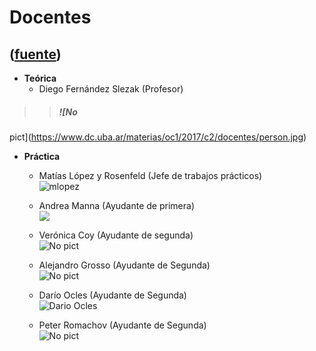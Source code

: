 # Docentes
([fuente](https://campus.exactas.uba.ar/course/view.php?id=1100&section=7))
---
  - **Teórica**
    - Diego Fernández Slezak (Profesor)

> > ##### ![No
pict](https://www.dc.uba.ar/materias/oc1/2017/c2/docentes/person.jpg)

  - **Práctica**
    - Matías López y Rosenfeld (Jefe de trabajos prácticos)  
![mlopez](https://campus.exactas.uba.ar/pluginfile.php/85821/course/section/14040/mlopez.jpg)

    - Andrea Manna (Ayudante de primera)  
![](https://campus.exactas.uba.ar/pluginfile.php/85821/course/section/14040/Andrea1Chico.JPG)

    - Verónica Coy (Ayudante de segunda)  
![No pict](https://www.dc.uba.ar/materias/oc1/2017/c2/docentes/person.jpg)

    - Alejandro Grosso (Ayudante de Segunda)  
![No pict](https://www.dc.uba.ar/materias/oc1/2017/c2/docentes/person.jpg)

    - Darío Ocles (Ayudante de Segunda)  
![Dario
Ocles](https://campus.exactas.uba.ar/pluginfile.php/85821/course/section/14040/13340124_10154257035707156_563951304877614517_o%20copy.jpeg)

    - Peter Romachov (Ayudante de Segunda)  
![No pict](https://www.dc.uba.ar/materias/oc1/2017/c2/docentes/person.jpg)

